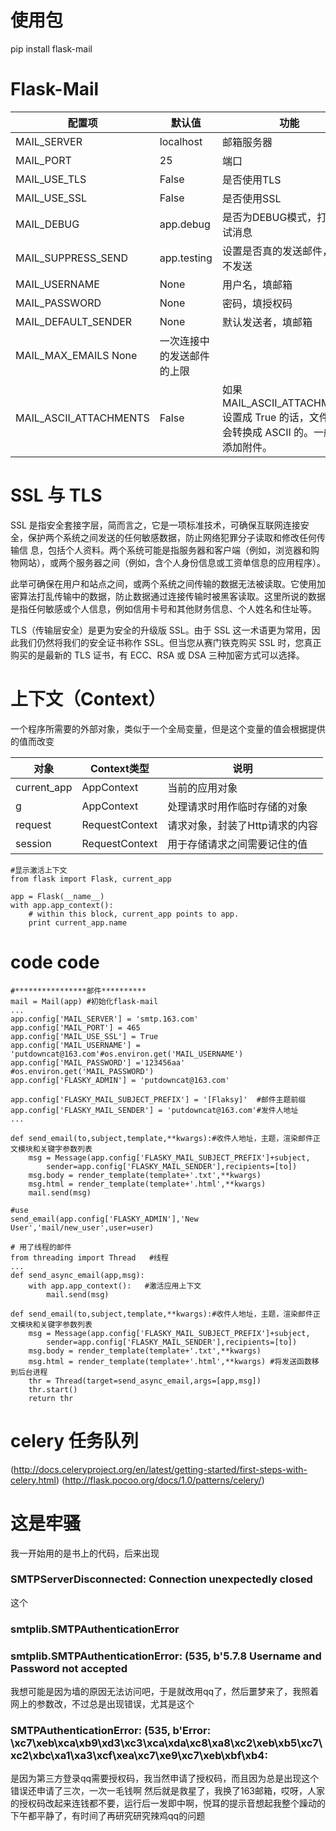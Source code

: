 # 使用包
pip install flask-mail
# Flask-Mail
配置项|默认值|功能
-----|------|-----
MAIL_SERVER|localhost|邮箱服务器
MAIL_PORT|25|端口
MAIL_USE_TLS|False|是否使用TLS
MAIL_USE_SSL|False|是否使用SSL
MAIL_DEBUG|app.debug|是否为DEBUG模式，打印调试消息
MAIL_SUPPRESS_SEND|app.testing|设置是否真的发送邮件，True不发送
MAIL_USERNAME|None|用户名，填邮箱
MAIL_PASSWORD|None|密码，填授权码
MAIL_DEFAULT_SENDER|None|默认发送者，填邮箱
MAIL_MAX_EMAILS	None|一次连接中的发送邮件的上限
MAIL_ASCII_ATTACHMENTS|False|如果 MAIL_ASCII_ATTACHMENTS 设置成 True 的话，文件名将会转换成 ASCII 的。一般用于添加附件。
# SSL 与 TLS
  SSL 是指安全套接字层，简而言之，它是一项标准技术，可确保互联网连接安全，保护两个系统之间发送的任何敏感数据，防止网络犯罪分子读取和修改任何传输信	息，包括个人资料。两个系统可能是指服务器和客户端（例如，浏览器和购物网站），或两个服务器之间（例如，含个人身份信息或工资单信息的应用程序）。

此举可确保在用户和站点之间，或两个系统之间传输的数据无法被读取。它使用加密算法打乱传输中的数据，防止数据通过连接传输时被黑客读取。这里所说的数据是指任何敏感或个人信息，例如信用卡号和其他财务信息、个人姓名和住址等。

TLS（传输层安全）是更为安全的升级版 SSL。由于 SSL 这一术语更为常用，因此我们仍然将我们的安全证书称作 SSL。但当您从赛门铁克购买 SSL 时，您真正购买的是最新的 TLS 证书，有 ECC、RSA 或 DSA 三种加密方式可以选择。
# 上下文（Context）
一个程序所需要的外部对象，类似于一个全局变量，但是这个变量的值会根据提供的值而改变

对象|Context类型|说明
----|----------|---
current_app | AppContext | 当前的应用对象
g | AppContext|处理请求时用作临时存储的对象
request|RequestContext|请求对象，封装了Http请求的内容
session|RequestContext|用于存储请求之间需要记住的值
```
#显示激活上下文
from flask import Flask, current_app

app = Flask(__name__)
with app.app_context():
    # within this block, current_app points to app.
    print current_app.name
```

# code code
```
#****************邮件**********
mail = Mail(app) #初始化flask-mail
...
app.config['MAIL_SERVER'] = 'smtp.163.com'
app.config['MAIL_PORT'] = 465
app.config['MAIL_USE_SSL'] = True
app.config['MAIL_USERNAME'] = 'putdowncat@163.com'#os.environ.get('MAIL_USERNAME')
app.config['MAIL_PASSWORD'] ='123456aa' #os.environ.get('MAIL_PASSWORD')
app.config['FLASKY_ADMIN'] = 'putdowncat@163.com'

app.config['FLASKY_MAIL_SUBJECT_PREFIX'] = '[Flaksy]'  #邮件主题前缀
app.config['FLASKY_MAIL_SENDER'] = 'putdowncat@163.com'#发件人地址
...

def send_email(to,subject,template,**kwargs):#收件人地址，主题，渲染邮件正文模块和关键字参数列表
	msg = Message(app.config['FLASKY_MAIL_SUBJECT_PREFIX']+subject,
		sender=app.config['FLASKY_MAIL_SENDER'],recipients=[to])  
	msg.body = render_template(template+'.txt',**kwargs)
	msg.html = render_template(template+'.html',**kwargs)
	mail.send(msg)
	
#use
send_email(app.config['FLASKY_ADMIN'],'New User','mail/new_user',user=user)

# 用了线程的邮件
from threading import Thread   #线程
...
def send_async_email(app,msg):
	with app.app_context():   #激活应用上下文
		mail.send(msg)
		
def send_email(to,subject,template,**kwargs):#收件人地址，主题，渲染邮件正文模块和关键字参数列表
	msg = Message(app.config['FLASKY_MAIL_SUBJECT_PREFIX']+subject,
		sender=app.config['FLASKY_MAIL_SENDER'],recipients=[to])  
	msg.body = render_template(template+'.txt',**kwargs)
	msg.html = render_template(template+'.html',**kwargs) #将发送函数移到后台进程
	thr = Thread(target=send_async_email,args=[app,msg])
	thr.start()
	return thr
```
# celery 任务队列
(http://docs.celeryproject.org/en/latest/getting-started/first-steps-with-celery.html)
(http://flask.pocoo.org/docs/1.0/patterns/celery/)

# 这是牢骚
  我一开始用的是书上的代码，后来出现
   ### SMTPServerDisconnected: Connection unexpectedly closed
  这个
  ### smtplib.SMTPAuthenticationError
### smtplib.SMTPAuthenticationError: (535, b'5.7.8 Username and Password not accepted
  我想可能是因为墙的原因无法访问吧，于是就改用qq了，然后噩梦来了，我照着网上的参数改，不过总是出现错误，尤其是这个
  ### SMTPAuthenticationError: (535, b'Error:           \xc7\xeb\xca\xb9\xd3\xc3\xca\xda\xc8\xa8\xc2\xeb\xb5\xc7\xc2\xbc\xa1\xa3\xcf\xea\xc7\xe9\xc7\xeb\xbf\xb4:
  
  是因为第三方登录qq需要授权码，我当然申请了授权码，而且因为总是出现这个错误还申请了三次，一次一毛钱啊
  然后就是救星了，我换了163邮箱，哎呀，人家的授权码改起来连钱都不要，运行后一发即中啊，悦耳的提示音想起我整个躁动的下午都平静了，有时间了再研究研究辣鸡qq的问题
